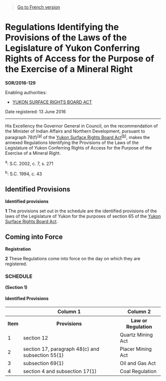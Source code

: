 > [Go to French version](/fr/Règlements/Décrets,%20ordonnances%20et%20règlements%20statutaires/2016/129.md)

# Regulations Identifying the Provisions of the Laws of the Legislature of Yukon Conferring Rights of Access for the Purpose of the Exercise of a Mineral Right

**SOR/2016-129**

Enabling authorities: 
- [YUKON SURFACE RIGHTS BOARD ACT](/en/Acts/Statutes%20of%20Canada/1994/c.%2043.md)

Date registered: 13 June 2016

----------

His Excellency the Governor General in Council, on the recommendation of the Minister of Indian Affairs and Northern Development, pursuant to paragraph 78(f)<sup><a href='#fn_81000-2-1758-E_hq_14938'>[a]</a></sup> of the [Yukon Surface Rights Board Act](/en/Acts/Statutes%20of%20Canada/1994/c.%2043.md)<sup><a href='#fn_81000-2-1758-E_hq_12370'>[b]</a></sup>, makes the annexed Regulations Identifying the Provisions of the Laws of the Legislature of Yukon Conferring Rights of Access for the Purpose of the Exercise of a Mineral Right.

<a name='fn_81000-2-1758-E_hq_14938'><sup>a</sup></a>: S.C. 2002, c. 7, s. 271<br />

<a name='fn_81000-2-1758-E_hq_12370'><sup>b</sup></a>: S.C. 1994, c. 43<br />




## Identified Provisions



**Identified provisions**

**1** The provisions set out in the schedule are the identified provisions of the laws of the Legislature of Yukon for the purposes of section 65 of the [Yukon Surface Rights Board Act](/en/Acts/Statutes%20of%20Canada/1994/c.%2043.md).




## Coming into Force



**Registration**

**2** These Regulations come into force on the day on which they are registered.




### **SCHEDULE** 
**(Section 1)**
<table>
<h4>Identified Provisions</h4>
<tr>
<th></th>
<th>Column 1</th>
<th>Column 2</th>
</tr>
<tr>
<th>Item</th>
<th>Provisions</th>
<th>Law or Regulation</th>
</tr>
<tr>
<td>1</td>
<td>section 12</td>
<td>Quartz Mining Act</td>
</tr>
<tr>
<td>2</td>
<td>section 17, paragraph 48(c) and subsection 55(1)</td>
<td>Placer Mining Act</td>
</tr>
<tr>
<td>3</td>
<td>subsection 69(1)</td>
<td>Oil and Gas Act</td>
</tr>
<tr>
<td>4</td>
<td>section 4 and subsection 17(1)</td>
<td>Coal Regulation</td>
</tr>
</table>


